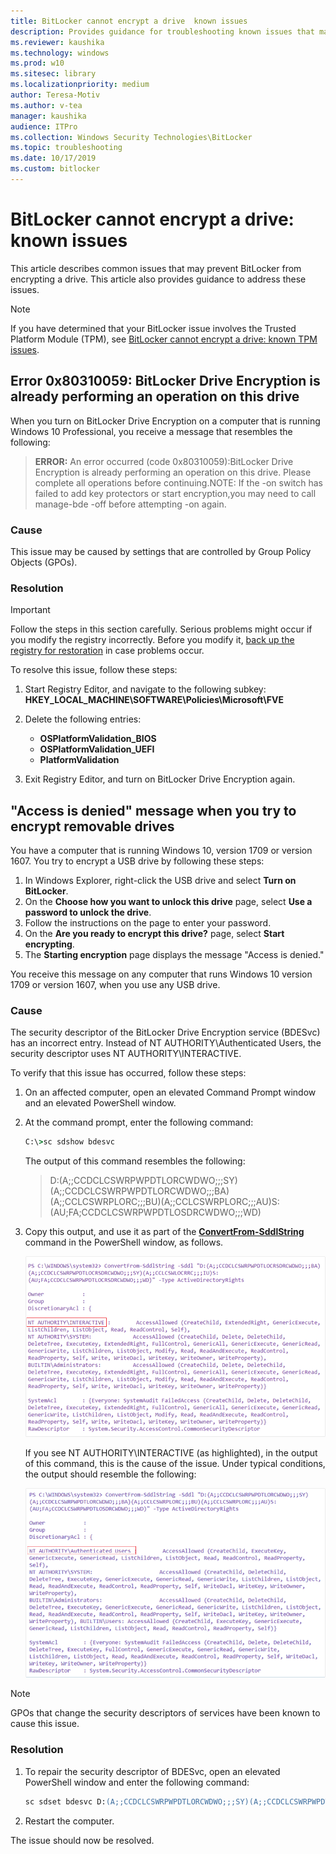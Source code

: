 ```yaml
---
title: BitLocker cannot encrypt a drive  known issues
description: Provides guidance for troubleshooting known issues that may prevent BitLocker Drive Encryption from encrypting a drive
ms.reviewer: kaushika
ms.technology: windows
ms.prod: w10
ms.sitesec: library
ms.localizationpriority: medium
author: Teresa-Motiv
ms.author: v-tea
manager: kaushika
audience: ITPro
ms.collection: Windows Security Technologies\BitLocker
ms.topic: troubleshooting
ms.date: 10/17/2019
ms.custom: bitlocker
---
```


# BitLocker cannot encrypt a drive: known issues

This article describes common issues that may prevent BitLocker from encrypting a drive. This article also provides guidance to address these issues.

> [!NOTE]
> If you have determined that your BitLocker issue involves the Trusted Platform Module (TPM), see [BitLocker cannot encrypt a drive: known TPM issues](ts-bitlocker-cannot-encrypt-tpm-issues.md).

## Error 0x80310059: BitLocker Drive Encryption is already performing an operation on this drive

When you turn on BitLocker Drive Encryption on a computer that is running Windows 10 Professional, you receive a message that resembles the following:

> **ERROR:** An error occurred (code 0x80310059):BitLocker Drive Encryption is already performing an operation on this drive. Please complete all operations before continuing.NOTE: If the -on switch has failed to add key protectors or start encryption,you may need to call manage-bde -off before attempting -on again.

### Cause

This issue may be caused by settings that are controlled by Group Policy Objects (GPOs).

### Resolution

> [!IMPORTANT]
> Follow the steps in this section carefully. Serious problems might occur if you modify the registry incorrectly. Before you modify it, [back up the registry for restoration](https://support.microsoft.com/help/322756) in case problems occur.

To resolve this issue, follow these steps:

1. Start Registry Editor, and navigate to the following subkey:
   **HKEY\_LOCAL\_MACHINE\\SOFTWARE\\Policies\\Microsoft\\FVE**

1. Delete the following entries:
   - **OSPlatformValidation\_BIOS**
   - **OSPlatformValidation\_UEFI**
   - **PlatformValidation**

1. Exit Registry Editor, and turn on BitLocker Drive Encryption again.

## "Access is denied" message when you try to encrypt removable drives

You have a computer that is running Windows 10, version 1709 or version 1607. You try to encrypt a USB drive by following these steps:

1. In Windows Explorer, right-click the USB drive and select **Turn on BitLocker**.
1. On the **Choose how you want to unlock this drive** page, select **Use a password to unlock the drive**.
1. Follow the instructions on the page to enter your password.
1. On the **Are you ready to encrypt this drive?** page, select **Start encrypting**.
1. The **Starting encryption** page displays the message "Access is denied."

You receive this message on any computer that runs Windows 10 version 1709 or version 1607, when you use any USB drive.

### Cause

The security descriptor of the BitLocker Drive Encryption service (BDESvc) has an incorrect entry. Instead of NT AUTHORITY\Authenticated Users, the security descriptor uses NT AUTHORITY\INTERACTIVE.

To verify that this issue has occurred, follow these steps:

1. On an affected computer, open an elevated Command Prompt window and an elevated PowerShell window.

1. At the command prompt, enter the following command:

   ```cmd
   C:\>sc sdshow bdesvc
   ```

   The output of this command resembles the following:

   > D:(A;;CCDCLCSWRPWPDTLORCWDWO;;;SY)(A;;CCDCLCSWRPWPDTLORCWDWO;;;BA)(A;;CCLCSWRPLORC;;;BU)(A;;CCLCSWRPLORC;;;AU)S:(AU;FA;CCDCLCSWRPWPDTLOSDRCWDWO;;;WD)

1. Copy this output, and use it as part of the [**ConvertFrom-SddlString**](https://docs.microsoft.com/powershell/module/microsoft.powershell.utility/convertfrom-sddlstring?view=powershell-6) command in the PowerShell window, as follows.

   ![Output of the ConvertFrom-SddlString command, showing NT AUTHORITY\\INTERACTIVE](./images/ts-bitlocker-usb-sddl.png)

   If you see NT AUTHORITY\INTERACTIVE (as highlighted), in the output of this command, this is the cause of the issue. Under typical conditions, the output should resemble the following:

   ![Output of the ConvertFrom-SddlString command, showing NT AUTHORITY\\Authenticated Users](./images/ts-bitlocker-usb-default-sddl.png)

> [!NOTE]
> GPOs that change the security descriptors of services have been known to cause this issue.

### Resolution

1. To repair the security descriptor of BDESvc, open an elevated PowerShell window and enter the following command:

   ```ps
   sc sdset bdesvc D:(A;;CCDCLCSWRPWPDTLORCWDWO;;;SY)(A;;CCDCLCSWRPWPDTLORCWDWO;;;BA)(A;;CCLCSWRPLORC;;;BU)(A;;CCLCSWRPLORC;;;AU)S:(AU;FA;CCDCLCSWRPWPDTLOSDRCWDWO;;;WD)
   ```

1. Restart the computer.

The issue should now be resolved.
